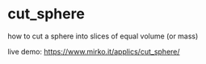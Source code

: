 # cut_sphere
how to cut a sphere into slices of equal volume (or mass)

live demo: https://www.mirko.it/applics/cut_sphere/
